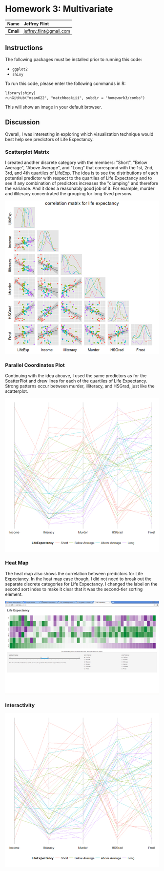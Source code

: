 Homework 3: Multivariate
==============================

| **Name**  | Jeffrey Flint |
|----------:|:-------------|
| **Email** | jeffrey.flint@gmail.com |

## Instructions ##

The following packages must be installed prior to running this code:

- `ggplot2`
- `shiny`

To run this code, please enter the following commands in R:

```
library(shiny)
runGitHub("msan622", "matchbookiii", subdir = "homework3/combo")
```

This will show an image in your default browser.  

## Discussion ##

Overall, I was interesting in exploring which visualization technique would best help see predictors of Life Expectancy.

### Scatterplot Matrix ##

I created another discrete category with the members: "Short", "Below Average", "Above Average", and "Long" that correspond with the 1st, 2nd, 3rd, and 4th quartiles of LifeExp.   The idea is to see the distributions of each potential predictor with respect to the quartiles of Life Expectancy and to see if any combination of predictors increases the "clumping" and therefore the variance.  And it does a reasonably good job of it.  For example, murder and illiteracy concentrated the grouping for long-lived persons.

![IMAGE](correlation.png)

### Parallel Coordinates Plot ###

Continuing with the idea abouve, I used the same predictors as for the ScatterPlot and drew lines for each of the quartiles of Life Expectancy.  Strong patterns occur between murder, illiteracy, and HSGrad, just like the scatterplot.

![IMAGE](multiline.png)

### Heat Map ###

The heat map also shows the correlation between predictors for Life Expectancy.  In the heat map case though, I did not need to break out the separate discrete categories for Life Expectancy.  I changed the label on the second sort index to make it clear that it was the second-tier sorting element.

![IMAGE](heat.PNG)

### Interactivity ###

![IMAGE](multiline.png)


